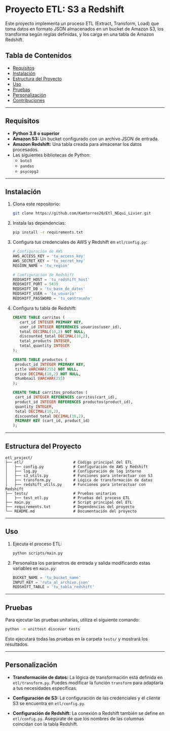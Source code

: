 # Proyecto ETL: S3 a Redshift

Este proyecto implementa un proceso ETL (Extract, Transform, Load) que toma datos en formato JSON almacenados en un bucket de Amazon S3, los transforma según reglas definidas, y los carga en una tabla de Amazon Redshift.

## Tabla de Contenidos

- [Requisitos](#requisitos)
- [Instalación](#instalación)
- [Estructura del Proyecto](#estructura-del-proyecto)
- [Uso](#uso)
- [Pruebas](#pruebas)
- [Personalización](#personalización)
- [Contribuciones](#contribuciones)

---

## Requisitos

- **Python 3.8 o superior**
- **Amazon S3:** Un bucket configurado con un archivo JSON de entrada.
- **Amazon Redshift:** Una tabla creada para almacenar los datos procesados.
- Las siguientes bibliotecas de Python:
  - `boto3`
  - `pandas`
  - `psycopg2`

---

## Instalación

1. Clona este repositorio:
   ```bash
   git clone https://github.com/Kamtorres20/Etl_NEqui_Livier.git
   ```

2. Instala las dependencias:
   ```bash
   pip install -r requirements.txt
   ```

3. Configura tus credenciales de AWS y Redshift en `etl/config.py`:
   ```python
   # Configuración de AWS
   AWS_ACCESS_KEY = 'tu_access_key'
   AWS_SECRET_KEY = 'tu_secret_key'
   REGION_NAME = 'tu_region'

   # Configuración de Redshift
   REDSHIFT_HOST = 'tu_redshift_host'
   REDSHIFT_PORT = 5439
   REDSHIFT_DB = 'tu_base_de_datos'
   REDSHIFT_USER = 'tu_usuario'
   REDSHIFT_PASSWORD = 'tu_contraseña'
   ```

4. Configura tu tabla de Redshift:
   ```sql
   CREATE TABLE carritos (
      cart_id INTEGER PRIMARY KEY,
      user_id INTEGER REFERENCES usuarios(user_id),
      total DECIMAL(10,2) NOT NULL,
      discounted_total DECIMAL(10,2),
      total_products INTEGER,
      total_quantity INTEGER
   );

   CREATE TABLE productos (
    product_id INTEGER PRIMARY KEY,
    title VARCHAR(255) NOT NULL,
    price DECIMAL(10,2) NOT NULL,
    thumbnail VARCHAR(255)
   );

   CREATE TABLE carritos_productos (
    cart_id INTEGER REFERENCES carritos(cart_id),
    product_id INTEGER REFERENCES productos(product_id),
    quantity INTEGER,
    total DECIMAL(10,2),
    discounted_total DECIMAL(10,2),
    PRIMARY KEY (cart_id, product_id)
   );

   ```

---

## Estructura del Proyecto

```plaintext
etl_project/
├── etl/                      # Código principal del ETL
│   ├── config.py             # Configuración de AWS y Redshift
│   ├── log.py                # Configuración de log interno
│   ├── s3_utils.py           # Funciones para interactuar con S3
│   ├── transform.py          # Lógica de transformación de datos
│   ├── redshift_utils.py     # Funciones para interactuar con Redshift
├── tests/                    # Pruebas unitarias
│   ├── test_etl.py           # Pruebas del proceso ETL
├── main.py                   # Script principal del ETL
├── requirements.txt          # Dependencias del proyecto
└── README.md                 # Documentación del proyecto
```

---

## Uso

1. Ejecuta el proceso ETL:
   ```bash
   python scripts/main.py
   ```

2. Personaliza los parámetros de entrada y salida modificando estas variables en `main.py`:
   ```python
   BUCKET_NAME = 'tu_bucket_name'
   INPUT_KEY = 'ruta_al_archivo.json'
   REDSHIFT_TABLE = 'tu_tabla_redshift'
   ```

---

## Pruebas

Para ejecutar las pruebas unitarias, utiliza el siguiente comando:
```bash
python -m unittest discover tests
```

Esto ejecutará todas las pruebas en la carpeta `tests/` y mostrará los resultados.

---

## Personalización

- **Transformación de datos:**
  La lógica de transformación está definida en `etl/transform.py`. Puedes modificar la función `transform` para adaptarla a tus necesidades específicas.

- **Configuración de S3:**
  La configuración de las credenciales y el cliente S3 se encuentra en `etl/config.py`.

- **Configuración de Redshift:**
  La conexión a Redshift también se define en `etl/config.py`. Asegúrate de que los nombres de las columnas coincidan con la tabla Redshift.


